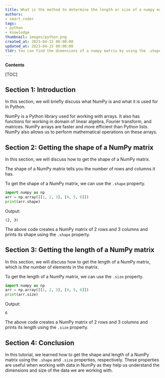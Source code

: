 ```yaml
---
title: What is the method to determine the length or size of a numpy matrix in python?
authors:
- smart_coder
tags:
- python
- knowledge
thumbnail: images/python.png
created_at: 2023-04-15 00:00:00
updated_at: 2023-04-15 00:00:00
tldr: You can find the dimensions of a numpy matrix by using the .shape attribute.
---
```


**Contents**

[TOC]

## Section 1: Introduction
In this section, we will briefly discuss what NumPy is and what it is used for in Python.

NumPy is a Python library used for working with arrays. It also has functions for working in domain of linear algebra, Fourier transform, and matrices. NumPy arrays are faster and more efficient than Python lists. NumPy also allows us to perform mathematical operations on these arrays.

## Section 2: Getting the shape of a NumPy matrix
In this section, we will discuss how to get the shape of a NumPy matrix.

The shape of a NumPy matrix tells you the number of rows and columns it has.

To get the shape of a NumPy matrix, we can use the `.shape` property.

```python
import numpy as np
arr = np.array([[1, 2, 3], [4, 5, 6]])
print(arr.shape)
```

Output:
```
(2, 3)
```

The above code creates a NumPy matrix of 2 rows and 3 columns and prints its shape using the `.shape` property.


## Section 3: Getting the length of a NumPy matrix
In this section, we will discuss how to get the length of a NumPy matrix, which is the number of elements in the matrix.

To get the length of a NumPy matrix, we can use the `.size` property.

```python
import numpy as np
arr = np.array([[1, 2, 3], [4, 5, 6]])
print(arr.size)
```

Output:
```
6
```

The above code creates a NumPy matrix of 2 rows and 3 columns and prints its length using the `.size` property.


## Section 4: Conclusion
In this tutorial, we learned how to get the shape and length of a NumPy matrix using the `.shape` and `.size` properties, respectively. These properties are useful when working with data in NumPy as they help us understand the dimensions and size of the data we are working with.
